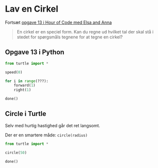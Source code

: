 # Lav en Cirkel


Fortsæt [opgave 13 i Hour of Code med Elsa and Anna](https://studio.code.org/s/frozen/lessons/1/levels/13)

> En cirkel er en speciel form. Kan du regne ud hvilket tal der skal stå i stedet for spørgsmåls tegnene for at tegne en cirkel?


## Opgave 13 i Python

```python
from turtle import *

speed(0)

for i in range(???):
    forward(1)
    right(1)

done()
```

## Circle i Turtle

Selv med hurtig hastighed går det ret langsomt.

Der er en smartere måde: `circle(radius)`


```python
from turtle import *

circle(50)

done()
```
